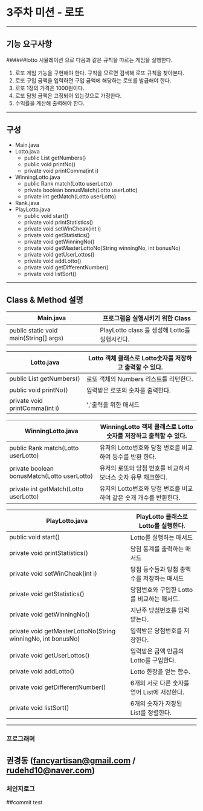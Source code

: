 
# 3주차 미션 - 로또
---
## 기능 요구사항
######lotto 시뮬레이션 으로 다음과 같은 규칙을 따르는 게임을 실행한다.
1. 로또 게임 기능을 구현해야 한다. 규칙을 모르면 검색해 로또 규칙을 찾아본다.
1. 로또 구입 금액을 입력하면 구입 금액에 해당하는 로또를 발급해야 한다.
1. 로또 1장의 가격은 1000원이다.
1. 로또 담청 금액은 고정되어 있는것으로 가정한다.
1. 수익률을 계산해 출력해야 한다.
---
## 구성
- Main.java
- Lotto.java
    * public List<Integer> getNumbers()
    * public void printNo()
    * private void printComma(int i)
- WinningLotto.java
    * public Rank match(Lotto userLotto)
    * private boolean bonusMatch(Lotto userLotto)
    * private int getMatch(Lotto userLotto)
- Rank.java   
- PlayLotto.java
    * public void start()
    * private void printStatistics()
    * private void setWinCheak(int i)
    * private void getStatistics()
    * private void getWinningNo()
    * private void getMasterLottoNo(String winningNo, int bonusNo)
    * private void getUserLottos()
    * private void addLotto()
    * private void getDifferentNumber()
    * private void listSort()

---

## Class & Method 설명

| Main.java | 프로그램을 실행시키기 위한 Class  |
| ----------- | ------------ |
| public static void main(String[] args) |   PlayLotto class 를 생성해 Lotto를 실행시킨다.|

| Lotto.java | Lotto 객체 클래스로 Lotto숫자를 저장하고 출력할 수 있다.|
| ----------- | ------------ |
| public List<Integer> getNumbers()  | 로또 객체의 Numbers 리스트를 리턴한다.  |
| public void printNo()  | 입력받은 로또의 숫자를 출력한다.  |
| private void printComma(int i) | ','출력을 위한 매서드 |


| WinningLotto.java | WinningLotto 객체 클래스로 Lotto숫자를 저장하고 출력할 수 있다.|
| ----------- | ------------ |
| public Rank match(Lotto userLotto) | 유저의 Lotto번호와 당첨 번호를 비교하여 등수를 반환 한다.|
| private boolean bonusMatch(Lotto userLotto)| 유저의 로또와 당첨 번호를 비교하셔 보너스 숫자 유무 채크한다. |
| private int getMatch(Lotto userLotto) |유저의 Lotto번호와 당첨 번호를 비교하여 같은 숫개 개수를 반환한다. |


| PlayLotto.java | PlayLotto 클래스로 Lotto를 실행한다. |
| ----------- | ------------ |
| public void start() | Lotto를 실행하는 매서드  |
| private void printStatistics() | 당첨 통계를 출력하는 매서드 |
| private void setWinCheak(int i)| 당첨 등수들과 당첨 총액수를 저장하는 매서드   |
| private void getStatistics()| 당첨번호와 구입한 Lotto를 비교하는 매서드. |
| private void getWinningNo()| 지난주 당첨번호를 입력받는다. |
| private void getMasterLottoNo(String winningNo, int bonusNo)| 입력받은 당첨번호를 저장한다.|
| private void getUserLottos()| 입력받은 금액 만큼의 Lotto를 구입한다. |
| private void addLotto()| Lotto 한장을 얻는 함수.  |
| private void getDifferentNumber()| 6개의 서로 다른 숫자를 얻어 List에 저장한다.|
| private void listSort() | 6개의 숫자가 저장된 List를 정렬한다.|


---
### 프로그래머
 권경동 (fancyartisan@gmail.com / rudehd10@naver.com)
---
### 체인지로그
##commit test

